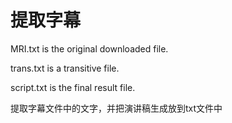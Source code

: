 # 提取字幕

MRI.txt is the original downloaded file.

trans.txt is a transitive file.

script.txt is the final result file.

提取字幕文件中的文字，并把演讲稿生成放到txt文件中
